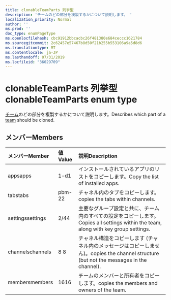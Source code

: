 ```yaml
---
title: clonableTeamParts 列挙型
description: 'チームのどの部分を複製するかについて説明します。 '
localization_priority: Normal
author: ''
ms.prod: ''
doc_type: enumPageType
ms.openlocfilehash: cbc91912bbcacbc26f481380e684ceccc1621784
ms.sourcegitcommit: 2c62457e57467b8d50f21b255b553106a9a5d8d6
ms.translationtype: MT
ms.contentlocale: ja-JP
ms.lasthandoff: 07/31/2019
ms.locfileid: "36029709"
---
```

# <a name="clonableteamparts-enum-type"></a><span data-ttu-id="65e9f-103">clonableTeamParts 列挙型</span><span class="sxs-lookup"><span data-stu-id="65e9f-103">clonableTeamParts enum type</span></span>



<span data-ttu-id="65e9f-104">[チーム](../resources/team.md)のどの部分を複製するかについて説明します。</span><span class="sxs-lookup"><span data-stu-id="65e9f-104">Describes which part of a [team](../resources/team.md) should be cloned.</span></span> 

## <a name="members"></a><span data-ttu-id="65e9f-105">メンバー</span><span class="sxs-lookup"><span data-stu-id="65e9f-105">Members</span></span>

| <span data-ttu-id="65e9f-106">メンバー</span><span class="sxs-lookup"><span data-stu-id="65e9f-106">Member</span></span> | <span data-ttu-id="65e9f-107">値</span><span class="sxs-lookup"><span data-stu-id="65e9f-107">Value</span></span>| <span data-ttu-id="65e9f-108">説明</span><span class="sxs-lookup"><span data-stu-id="65e9f-108">Description</span></span> |
|:---------------|:--------|:----------|
|<span data-ttu-id="65e9f-109">apps</span><span class="sxs-lookup"><span data-stu-id="65e9f-109">apps</span></span>|<span data-ttu-id="65e9f-110">1-d</span><span class="sxs-lookup"><span data-stu-id="65e9f-110">1</span></span>|<span data-ttu-id="65e9f-111">インストールされているアプリのリストをコピーします。</span><span class="sxs-lookup"><span data-stu-id="65e9f-111">Copy the list of installed apps.</span></span>|
|<span data-ttu-id="65e9f-112">tabs</span><span class="sxs-lookup"><span data-stu-id="65e9f-112">tabs</span></span>|<span data-ttu-id="65e9f-113">pbm-2</span><span class="sxs-lookup"><span data-stu-id="65e9f-113">2</span></span>|<span data-ttu-id="65e9f-114">チャネル内のタブをコピーします。</span><span class="sxs-lookup"><span data-stu-id="65e9f-114">copies the tabs within channels.</span></span>|
|<span data-ttu-id="65e9f-115">settings</span><span class="sxs-lookup"><span data-stu-id="65e9f-115">settings</span></span>|<span data-ttu-id="65e9f-116">2/4</span><span class="sxs-lookup"><span data-stu-id="65e9f-116">4</span></span>|<span data-ttu-id="65e9f-117">主要なグループ設定と共に、チーム内のすべての設定をコピーします。</span><span class="sxs-lookup"><span data-stu-id="65e9f-117">Copies all settings within the team, along with key group settings.</span></span>|
|<span data-ttu-id="65e9f-118">channels</span><span class="sxs-lookup"><span data-stu-id="65e9f-118">channels</span></span>|<span data-ttu-id="65e9f-119">8 </span><span class="sxs-lookup"><span data-stu-id="65e9f-119">8</span></span>|<span data-ttu-id="65e9f-120">チャネル構造をコピーします (チャネル内のメッセージはコピーしません)。</span><span class="sxs-lookup"><span data-stu-id="65e9f-120">copies the channel structure (but not the messages in the channel).</span></span>|
|<span data-ttu-id="65e9f-121">members</span><span class="sxs-lookup"><span data-stu-id="65e9f-121">members</span></span>|<span data-ttu-id="65e9f-122">16</span><span class="sxs-lookup"><span data-stu-id="65e9f-122">16</span></span>|<span data-ttu-id="65e9f-123">チームのメンバーと所有者をコピーします。</span><span class="sxs-lookup"><span data-stu-id="65e9f-123">copies the members and owners of the team.</span></span>|
